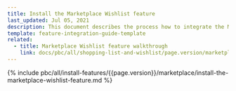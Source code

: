 ```yaml
---
title: Install the Marketplace Wishlist feature
last_updated: Jul 05, 2021
description: This document describes the process how to integrate the Marketplace wishlist feature into a Spryker project.
template: feature-integration-guide-template
related:
  - title: Marketplace Wishlist feature walkthrough
    link: docs/pbc/all/shopping-list-and-wishlist/page.version/marketplace/marketplace-wishlist-feature-overview.html
---
```


{% include pbc/all/install-features/{{page.version}}/marketplace/install-the-marketplace-wishlist-feature.md %} <!-- To edit, see /_includes/pbc/all/install-features/202311.0/marketplace/install-the-marketplace-wishlist-feature.md -->
